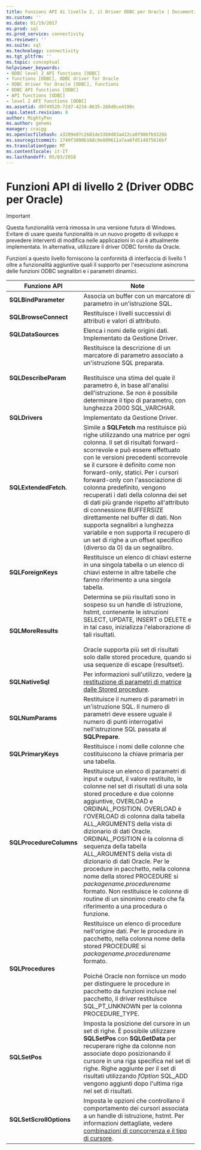 ```yaml
---
title: Funzioni API di livello 2, il Driver ODBC per Oracle | Documenti Microsoft
ms.custom: ''
ms.date: 01/19/2017
ms.prod: sql
ms.prod_service: connectivity
ms.reviewer: ''
ms.suite: sql
ms.technology: connectivity
ms.tgt_pltfrm: ''
ms.topic: conceptual
helpviewer_keywords:
- ODBC level 2 API functions [ODBC]
- functions [ODBC], ODBC driver for Oracle
- ODBC driver for Oracle [ODBC], functions
- ODBC API functions [ODBC]
- API functions [ODBC]
- level 2 API functions [ODBC]
ms.assetid: d9f49520-72d7-4234-8635-260d0ce4199c
caps.latest.revision: 8
author: MightyPen
ms.author: genemi
manager: craigg
ms.openlocfilehash: a3209e07c2601de33b9d83a422ca8f986fb9326b
ms.sourcegitcommit: 1740f3090b168c0e809611a7aa6fd514075616bf
ms.translationtype: MT
ms.contentlocale: it-IT
ms.lasthandoff: 05/03/2018
---
```

# <a name="level-2-api-functions-odbc-driver-for-oracle"></a>Funzioni API di livello 2 (Driver ODBC per Oracle)
> [!IMPORTANT]  
>  Questa funzionalità verrà rimossa in una versione futura di Windows. Evitare di usare questa funzionalità in un nuovo progetto di sviluppo e prevedere interventi di modifica nelle applicazioni in cui è attualmente implementata. In alternativa, utilizzare il driver ODBC fornito da Oracle.  
  
 Funzioni a questo livello forniscono la conformità di interfaccia di livello 1 oltre a funzionalità aggiuntive quali il supporto per l'esecuzione asincrona delle funzioni ODBC segnalibri e i parametri dinamici.  
  
|Funzione API|Note|  
|------------------|-----------|  
|**SQLBindParameter**|Associa un buffer con un marcatore di parametro in un'istruzione SQL.|  
|**SQLBrowseConnect**|Restituisce i livelli successivi di attributi e valori di attributo.|  
|**SQLDataSources**|Elenca i nomi delle origini dati. Implementato da Gestione Driver.|  
|**SQLDescribeParam**|Restituisce la descrizione di un marcatore di parametro associato a un'istruzione SQL preparata.<br /><br /> Restituisce una stima del quale il parametro è, in base all'analisi dell'istruzione. Se non è possibile determinare il tipo di parametro, con lunghezza 2000 SQL_VARCHAR.|  
|**SQLDrivers**|Implementato da Gestione Driver.|  
|**SQLExtendedFetch.**|Simile a **SQLFetch** ma restituisce più righe utilizzando una matrice per ogni colonna. Il set di risultati forward-scorrevole e può essere effettuato con le versioni precedenti scorrevole se il cursore è definito come non forward-only, statici. Per i cursori forward-only con l'associazione di colonna predefinito, vengono recuperati i dati della colonna dei set di dati più grande rispetto all'attributo di connessione BUFFERSIZE direttamente nel buffer di dati. Non supporta segnalibri a lunghezza variabile e non supporta il recupero di un set di righe a un offset specifico (diverso da 0) da un segnalibro.|  
|**SQLForeignKeys**|Restituisce un elenco di chiavi esterne in una singola tabella o un elenco di chiavi esterne in altre tabelle che fanno riferimento a una singola tabella.|  
|**SQLMoreResults**|Determina se più risultati sono in sospeso su un handle di istruzione, hstmt, contenente le istruzioni SELECT, UPDATE, INSERT o DELETE e in tal caso, inizializza l'elaborazione di tali risultati.<br /><br /> Oracle supporta più set di risultati solo dalle stored procedure, quando si usa sequenze di escape {resultset}.|  
|**SQLNativeSql**|Per informazioni sull'utilizzo, vedere [la restituzione di parametri di matrice dalle Stored procedure](../../odbc/microsoft/returning-array-parameters-from-stored-procedures.md).|  
|**SQLNumParams**|Restituisce il numero di parametri in un'istruzione SQL. Il numero di parametri deve essere uguale il numero di punti interrogativi nell'istruzione SQL passata al **SQLPrepare**.|  
|**SQLPrimaryKeys**|Restituisce i nomi delle colonne che costituiscono la chiave primaria per una tabella.|  
|**SQLProcedureColumns**|Restituisce un elenco di parametri di input e output, il valore restituito, le colonne nel set di risultati di una sola stored procedure e due colonne aggiuntive, OVERLOAD e ORDINAL_POSITION. OVERLOAD è l'OVERLOAD di colonna dalla tabella ALL_ARGUMENTS della vista di dizionario di dati Oracle. ORDINAL_POSITION è la colonna di sequenza della tabella ALL_ARGUMENTS della vista di dizionario di dati Oracle. Per le procedure in pacchetto, nella colonna nome della stored PROCEDURE si *packagename.procedurename* formato. Non restituisce le colonne di routine di un sinonimo creato che fa riferimento a una procedura o funzione.|  
|**SQLProcedures**|Restituisce un elenco di procedure nell'origine dati. Per le procedure in pacchetto, nella colonna nome della stored PROCEDURE si *packagename.procedurename* formato.<br /><br /> Poiché Oracle non fornisce un modo per distinguere le procedure in pacchetto da funzioni incluse nel pacchetto, il driver restituisce SQL_PT_UNKNOWN per la colonna PROCEDURE_TYPE.|  
|**SQLSetPos**|Imposta la posizione del cursore in un set di righe. È possibile utilizzare **SQLSetPos** con **SQLGetData** per recuperare righe da colonne non associate dopo posizionando il cursore in una riga specifica nel set di righe. Righe aggiunte per il set di risultati utilizzando *fOption* SQL_ADD vengono aggiunti dopo l'ultima riga nel set di risultati.|  
|**SQLSetScrollOptions**|Imposta le opzioni che controllano il comportamento dei cursori associata a un handle di istruzione, hstmt. Per informazioni dettagliate, vedere [combinazioni di concorrenza e il tipo di cursore](../../odbc/microsoft/cursor-type-and-concurrency-combinations.md).|
